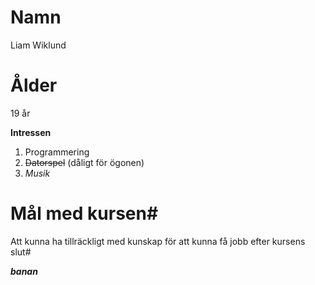 # Namn
Liam Wiklund

# Ålder
19 år



**Intressen**
1. Programmering
2. ~~Datorspel~~ (dåligt för ögonen)
3. *Musik*

# Mål med kursen#
Att kunna ha tillräckligt med kunskap för att kunna få jobb efter kursens slut#

***banan***